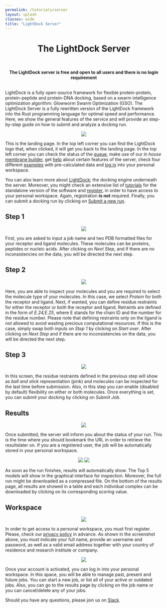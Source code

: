 ```yaml
---
permalink: /tutorials/server
layout: splash
classes: wide
title: "LightDock Server"
---
```


<center><h1 style="margin-top:40px">The LightDock Server</h1></center><br>

**<center>The LightDock server is free and open to all users and there is no login requirement</center><br>**


LightDock is a fully open-source framework for flexible protein-protein, protein-peptide and protein-DNA docking, based on a swarm intelligence optimization algorithm: Glowworm Swarm Optimization (GSO). The LightDock Server is a fully rewritten version of the LightDock framework into the Rust programming language for optimal speed and performance. Here, we show the general features of the service and will provide an step-by-step guide on how to submit and analyze a docking run. 


<center>
    <img src="/tutorials/server/images/landing-page.png">
</center>

This is the landing page. In the top left corner you can find the LightDock logo that, when clicked, it will get you back to the landing page. In the top left corner you can check the status of the [queue](https://server2.lightdock.org/job/queue), make use of our *in house* [membrane builder](https://server2.lightdock.org/membranator), get [help](https://server2.lightdock.org/help) about certain features of the server, check four different [examples](https://server2.lightdock.org/examples) with pre-calculated data and [log in](https://server2.lightdock.org/auth/login) into your personal workspace.

You can also learn more about [LightDock](https://lightdock.org/); the docking engine underneath the server. Moreover, you might check an extensive list of [tutorials](https://lightdock.org/tutorials) for the standalone version of the software and [register](https://server2.lightdock.org/auth/register), in order to have access to your personal workspace. Again, registration **is not** required. Finally, you can submit a docking run by clicking on [Submit a new run](https://server2.lightdock.org/job/quick/step/1).


## Step 1

<center>
    <img src="/tutorials/server/images/step_1.png">
</center>


First, you are asked to input a job name and two PDB formatted files for your receptor and ligand molecules. These molecules can be proteins, peptides or nucleic acids. After clicking on *Next Step*, and if there are no inconsistencies on the data, you will be directed the next step.


## Step 2

<center>
    <img src="/tutorials/server/images/step_2.png">
</center>


Here, you are able to inspect your molecules and you are required to select the molecule type of your molecules. In this case, we select *Protein* for both the receptor and ligand. Next, if wanted, you can define residue restraints for either the receptor or both the receptor and ligand. Retraints are defined in the form of *E.24,E.25*, where E stands for the chain ID and the number for the residue number. Please note that defining restraints only on the ligand is not allowed to avoid wasting precious computational resources. If this is the case, simply swap both inputs on *Step 1* by clicking on *Start over*. After clicking on *Next Step* and if there are no inconsistencies on the data, you will be directed the next step.


## Step 3


<center>
    <img src="/tutorials/server/images/step_3.png">
</center>


In this screen, the residue restraints defined in the previous step will show as *ball and stick* representation (pink) and molecules can be inspected for the last time before submission. Also, in this step you can enable (disabled by default) flexibility on either or both molecules. Once everything is set, you can submit your docking by clicking on *Submit Job*.


## Results


<center>
    <img src="/tutorials/server/images/running.png">
</center>


Once submitted, the server will inform you about the status of your run. This is the time where you should bookmark the URL in order to retrieve the resultslater on. If you are a registered user, the job will be automatically stored in your personal workspace.


<center>
    <img src="/tutorials/server/images/finished_1.png">
    <img src="/tutorials/server/images/finished_2.png">
</center>


As soon as the run finishes, results will automatically show. The Top 5 models will show in the graphical interface for inspection. Moreover, the full run might be downloaded as a compressed file. On the bottom of the results page, all results are showed in a table and each individual complex can be downloaded by clicking on its corresponding scoring value. 


## Workspace


<center>
    <img src="/tutorials/server/images/registration.png">
</center>


In order to get access to a personal workspace, you must first register. Please, check our [privacy policy](https://server2.lightdock.org/privacy_policy) in advance. As shown in the screenshot above, you must indicate your full name, provide an username and password, as well as a valid email address together with your country of residence and research institute or company. 


<center>
    <img src="/tutorials/server/images/workspace.png">
</center>


Once your account is activated, you can log in into your personal workspace. In this space, you will be able to manage past, present and future jobs. You can start a new job, or list all of your active or outdated jobs. Also, you can go to the results page by clicking on the job name or you can cancel/delete any of your jobs. 


Should you have any questions, please join us on [Slack](https://join.slack.com/t/lightdock/shared_invite/zt-14ezmx2hv-Opr3OgN99~5OfSWeNmUl2A).